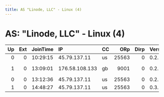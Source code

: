 ```yaml
---
title: AS "Linode, LLC" - Linux (4)
---
```


# AS: "Linode, LLC" - Linux (4)

|   Up |   Ext | JoinTime   | IP             | CC   |   ORp |   Dirp | Version   | Contact                      | Nickname    |   eFamMembers |
|-----:|------:|:-----------|:---------------|:-----|------:|-------:|:----------|:-----------------------------|:------------|--------------:|
|    0 |     0 | 10:29:15   | 45.79.137.11   | us   | 25563 |      0 | 0.2.7.6   | None                         | demoProgTor |             1 |
|    1 |     0 | 13:09:01   | 176.58.108.133 | gb   |  9001 |      0 | 0.2.5.14  | federico &lt;federico@fissor | inglesuccia |             1 |
|    0 |     0 | 13:12:36   | 45.79.137.11   | us   | 25563 |      0 | 0.2.7.6   | None                         | demoProgTor |             1 |
|    1 |     0 | 14:48:27   | 45.79.137.11   | us   | 25563 |      0 | 0.3.0.9   | None                         | demoProgTor |             1 |
